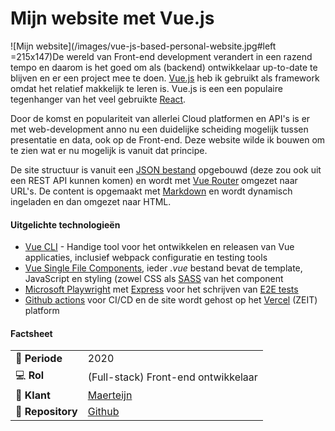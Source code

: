 # Mijn website met Vue.js

![Mijn website](/images/vue-js-based-personal-website.jpg#left =215x147)De wereld van Front-end development verandert in een razend tempo en daarom is het goed om als (backend) ontwikkelaar up-to-date te blijven en er een project mee te doen. [Vue.js](https://vuejs.org/) heb ik gebruikt als framework omdat het relatief makkelijk te leren is. Vue.js is een een populaire tegenhanger van het veel gebruikte [React](https://reactjs.org/).

Door de komst en populariteit van allerlei Cloud platformen en API's is er met web-development anno nu een duidelijke scheiding mogelijk tussen presentatie en data, ook op de Front-end. Deze website wilde ik bouwen om te zien wat er nu mogelijk is vanuit dat principe.

De site structuur is vanuit een [JSON bestand](https://github.com/maerteijn/maerteijn.nl/blob/master/static/content/site.json) opgebouwd (deze zou ook uit een REST API kunnen komen) en wordt met [Vue Router](https://router.vuejs.org/installation.html) omgezet naar URL's. De content is opgemaakt met [Markdown](https://www.markdownguide.org/) en wordt dynamisch ingeladen en dan omgezet naar HTML.


#### Uitgelichte technologieën
- [Vue CLI](https://cli.vuejs.org/) - Handige tool voor het ontwikkelen en releasen van Vue applicaties, inclusief webpack configuratie en testing tools
- [Vue Single File Components](https://vuejs.org/v2/guide/single-file-components.html), ieder *.vue* bestand bevat de template, JavaScript en styling (zowel CSS als [SASS](https://sass-lang.com/) van het component
- [Microsoft Playwright](https://playwright.dev/) met [Express](https://expressjs.com/) voor het schrijven van [E2E tests](https://github.com/maerteijn/maerteijn.nl/tree/master/tests/e2e)
- [Github actions](https://github.com/maerteijn/maerteijn.nl/actions?query=workflow%3A%22maerteijn.nl+ci%22) voor CI/CD en de site wordt gehost op het [Vercel](https://vercel.com/) (ZEIT) platform


#### Factsheet
|                            |                                                     |
| -------------------------- | --------------------------------------------------- |
| :calendar: **Periode**     | 2020                                                |
| :computer: **Rol**         | (Full-stack) Front-end ontwikkelaar                 |
| :man: **Klant**            | [Maerteijn](https://www.maerteijn.nl)               |
| :link: **Repository**      | [Github](https://github.com/maerteijn/maerteijn.nl) |
